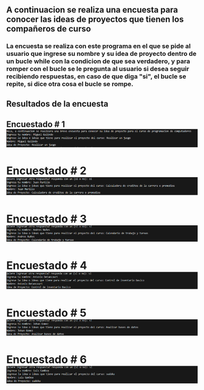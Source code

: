 ## A continuacion se realiza una encuesta para conocer las ideas de proyectos que tienen los compañeros de curso
### La encuesta se realiza con este programa en el que se pide al usuario que ingrese su nombre y su idea de proyecto dentro de un bucle while con la condicion de que sea verdadero, y para romper con el bucle se le pregunta al usuario si desea seguir recibiendo respuestas, en caso de que diga "si", el bucle se repite, si dice otra cosa el bucle se rompe.

## Resultados de la encuesta
## Encuestado # 1 ![alt text](image.png)
# Encuestado # 2 ![alt text](image-1.png)
# Encuestado # 3 ![alt text](image-2.png)
# Encuestado # 4 ![alt text](image-3.png)
# Encuestado # 5 ![alt text](image-7.png)
# Encuestado # 6 ![alt text](image-8.png)